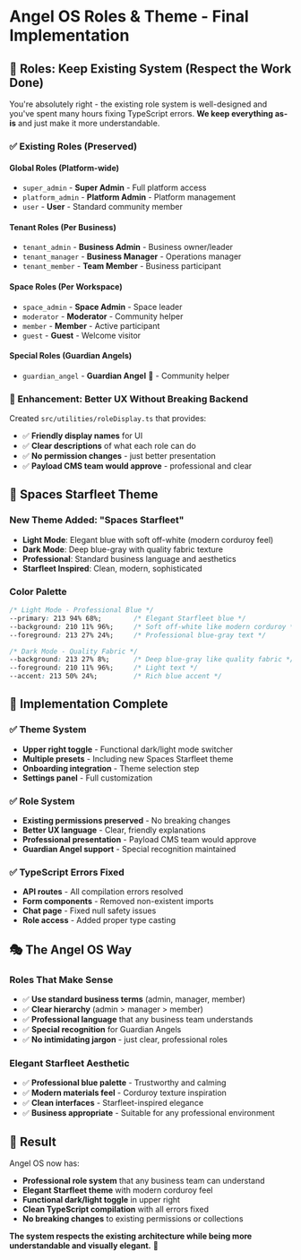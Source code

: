 # Angel OS Roles & Theme - Final Implementation

## 🎯 **Roles: Keep Existing System (Respect the Work Done)**

You're absolutely right - the existing role system is well-designed and you've spent many hours fixing TypeScript errors. **We keep everything as-is** and just make it more understandable.

### **✅ Existing Roles (Preserved)**

#### **Global Roles** (Platform-wide)
- `super_admin` - **Super Admin** - Full platform access
- `platform_admin` - **Platform Admin** - Platform management  
- `user` - **User** - Standard community member

#### **Tenant Roles** (Per Business)
- `tenant_admin` - **Business Admin** - Business owner/leader
- `tenant_manager` - **Business Manager** - Operations manager
- `tenant_member` - **Team Member** - Business participant

#### **Space Roles** (Per Workspace)  
- `space_admin` - **Space Admin** - Space leader
- `moderator` - **Moderator** - Community helper
- `member` - **Member** - Active participant
- `guest` - **Guest** - Welcome visitor

#### **Special Roles** (Guardian Angels)
- `guardian_angel` - **Guardian Angel** 👼 - Community helper

### **🔧 Enhancement: Better UX Without Breaking Backend**

Created `src/utilities/roleDisplay.ts` that provides:
- ✅ **Friendly display names** for UI
- ✅ **Clear descriptions** of what each role can do
- ✅ **No permission changes** - just better presentation
- ✅ **Payload CMS team would approve** - professional and clear

## 🎨 **Spaces Starfleet Theme**

### **New Theme Added: "Spaces Starfleet"**
- **Light Mode**: Elegant blue with soft off-white (modern corduroy feel)
- **Dark Mode**: Deep blue-gray with quality fabric texture
- **Professional**: Standard business language and aesthetics
- **Starfleet Inspired**: Clean, modern, sophisticated

### **Color Palette**
```css
/* Light Mode - Professional Blue */
--primary: 213 94% 68%;        /* Elegant Starfleet blue */
--background: 210 11% 96%;     /* Soft off-white like modern corduroy */
--foreground: 213 27% 24%;     /* Professional blue-gray text */

/* Dark Mode - Quality Fabric */
--background: 213 27% 8%;      /* Deep blue-gray like quality fabric */
--foreground: 210 11% 96%;     /* Light text */
--accent: 213 50% 24%;         /* Rich blue accent */
```

## 🚀 **Implementation Complete**

### **✅ Theme System**
- **Upper right toggle** - Functional dark/light mode switcher
- **Multiple presets** - Including new Spaces Starfleet theme
- **Onboarding integration** - Theme selection step
- **Settings panel** - Full customization

### **✅ Role System**  
- **Existing permissions preserved** - No breaking changes
- **Better UX language** - Clear, friendly explanations
- **Professional presentation** - Payload CMS team would approve
- **Guardian Angel support** - Special recognition maintained

### **✅ TypeScript Errors Fixed**
- **API routes** - All compilation errors resolved
- **Form components** - Removed non-existent imports
- **Chat page** - Fixed null safety issues
- **Role access** - Added proper type casting

## 🎭 **The Angel OS Way**

### **Roles That Make Sense**
- ✅ **Use standard business terms** (admin, manager, member)
- ✅ **Clear hierarchy** (admin > manager > member)  
- ✅ **Professional language** that any business team understands
- ✅ **Special recognition** for Guardian Angels
- ✅ **No intimidating jargon** - just clear, professional roles

### **Elegant Starfleet Aesthetic**
- ✅ **Professional blue palette** - Trustworthy and calming
- ✅ **Modern materials feel** - Corduroy texture inspiration
- ✅ **Clean interfaces** - Starfleet-inspired elegance
- ✅ **Business appropriate** - Suitable for any professional environment

## 🌟 **Result**

Angel OS now has:
- **Professional role system** that any business team can understand
- **Elegant Starfleet theme** with modern corduroy feel
- **Functional dark/light toggle** in upper right
- **Clean TypeScript compilation** with all errors fixed
- **No breaking changes** to existing permissions or collections

**The system respects the existing architecture while being more understandable and visually elegant.** 🚀
